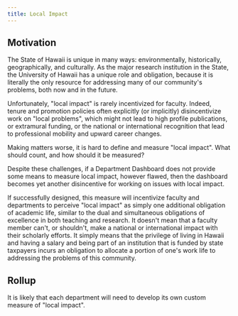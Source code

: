 ```yaml
---
title: Local Impact
---
```


## Motivation

The State of Hawaii is unique in many ways: environmentally, historically, geographically, and culturally. As the major research institution in the State, the University of Hawaii has a unique role and obligation, because it is literally the only resource for addressing many of our community's problems, both now and in the future.

Unfortunately, "local impact" is rarely incentivized for faculty. Indeed, tenure and promotion policies often explicitly (or implicitly) disincentivize work on "local problems", which might not lead to high profile publications, or extramural funding, or the national or international recognition that lead to professional mobility and upward career changes.

Making matters worse, it is hard to define and measure "local impact". What should count, and how should it be measured?

Despite these challenges, if a Department Dashboard does not provide some means to measure local impact, however flawed, then the dashboard becomes yet another disincentive for working on issues with local impact.

If successfully designed, this measure will incentivize faculty and departments to perceive "local impact" as simply one additional obligation of academic life, similar to the dual and simultaneous obligations of excellence in both teaching and research.  It doesn't mean that a faculty member can't, or shouldn't, make a national or international impact with their scholarly efforts. It simply means that the privilege of living in Hawaii and having a salary and being part of an institution that is funded by state taxpayers incurs an obligation to allocate a portion of one's work life to addressing the problems of this community.


## Rollup

It is likely that each department will need to develop its own custom measure of "local impact".